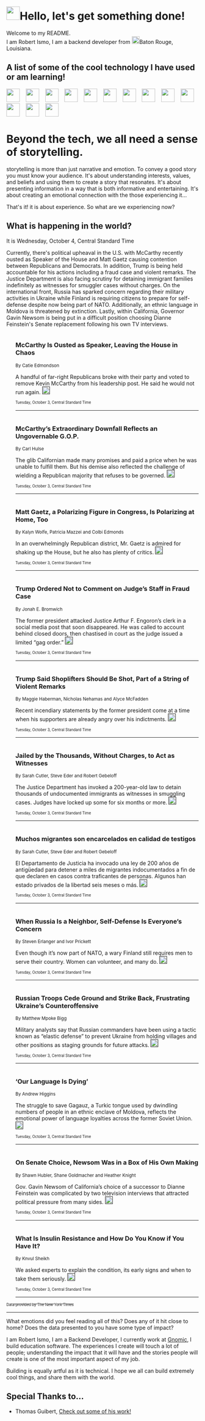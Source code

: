 <h1><img src="https://emojis.slackmojis.com/emojis/images/1643514375/3493/hot-coffee.gif?1643514375" width="35"/>Hello, let's get something done!</h1>

<p>Welcome to my README.<br/>
I am Robert Ismo, I am a backend developer from <img src="https://emojis.slackmojis.com/emojis/images/1638395689/50435/moulin_rouge.png?1638395689" width="20"/>Baton Rouge, Louisiana.</p>
<h2>A list of some of the cool technology I have used or am learning!</h2>
<p>
<img src="https://emojis.slackmojis.com/emojis/images/1643516091/21142/meow_bongotap.gif?1643516091" width="35" alt="">
<img src="https://img.shields.io/badge/Favorite%20Frontend%20Framework-SvelteKit-f83903" alt="">
<img src="https://img.shields.io/badge/Second%20Favorite-Vue-40b581" alt="">
<img src="https://img.shields.io/badge/Most%20Used%20Runtime-Nodejs-78b061" alt="">
<img src="https://emojis.slackmojis.com/emojis/images/1643517416/34482/fire.gif?1643517416" width="35" alt="">
<img src="https://img.shields.io/badge/Javascript%20But%20Better-Typescript-0078ca" alt="">
<img src="https://img.shields.io/badge/Favorite%20Language-Elixir-3e244d" alt="">
<img src="https://img.shields.io/badge/Containerize%20Everything-Docker-6ac9ef" alt="">
<img src="https://emojis.slackmojis.com/emojis/images/1643514596/5999/meow_party.gif?1643514596" width="35" alt="">
<img src="https://img.shields.io/badge/API%20Love%20Language-Graphql-de32a5" alt="">
<img src="https://img.shields.io/badge/Our%20Favorite%20Version%20Controller-Git-e94f33" alt="">
<img src="https://img.shields.io/badge/Favorite%20Database-Redis-d42d1d" alt="">
<img src="https://emojis.slackmojis.com/emojis/images/1643514559/5584/deployparrot.gif?1643514559" width="35" alt="">
<img src="https://img.shields.io/badge/Container%20Interstate-RabbitMQ-f66200" alt="">
<img src="https://img.shields.io/badge/Gotta%20Learn-Kubernetes-316adf" alt="">
<img src="https://img.shields.io/badge/Really%20Mature%20Now-WASM-654fef" alt="">
<img src="https://emojis.slackmojis.com/emojis/images/1666642497/61942/dance_vibe.gif?1666642497" width="35" alt="">
<img src="https://img.shields.io/badge/For%20My%20M1-ARM64-657d96" alt="">
<img src="https://img.shields.io/badge/Loving%20This%20So%20Much-TailwindCSS-17bcb5" alt="">
<img src="https://img.shields.io/badge/Cool%20Build%20Tool-Vite-f9cb24" alt="">
<img src="https://emojis.slackmojis.com/emojis/images/1669231376/62819/working-on-it.gif?1669231376" width="35" alt="">
<img src="https://img.shields.io/badge/Fun%20and%20Easy%20Database-MongoDB-5f8c49" alt="">
<img src="https://img.shields.io/badge/JS%20Life%20Support-NPM-c73737" alt="">
<img src="https://img.shields.io/badge/I%20Liked%20It-DynamoDB-0073b9" alt="">
<img src="https://emojis.slackmojis.com/emojis/images/1643514045/46/question.gif?1643514045" width="35" alt="">
<img src="https://img.shields.io/badge/cool-React-60d6f9" alt="">
<img src="https://img.shields.io/badge/Future%20Big%20Project-Lambda-f37e00" alt="">
<img src="https://img.shields.io/badge/NPM%20But%20Better-PNPM-f1aa07" alt="">
<img src="https://emojis.slackmojis.com/emojis/images/1643514943/9662/fbwow.gif?1643514943" width="35" alt="">
<img src="https://img.shields.io/badge/First%20Language-C-662079" alt="">
<img src="https://img.shields.io/badge/Where%20I%20Deploy%20Frontend-Vercel-000000" alt="">
<img src="https://img.shields.io/badge/Who%20Does%20not%20Want%20an%20App-Swift-f9492a" alt="">
<img src="https://emojis.slackmojis.com/emojis/images/1643514058/151/javascript.png?1643514058" width="35" alt="">
<img src="https://img.shields.io/badge/cool-Python-fbd542" alt="">
<img src="https://img.shields.io/badge/Favorite%20Something-Stripe-656cdc" alt="">
<img src="https://img.shields.io/badge/Of%20Course-HTML5-ed6327" alt="">
<img src="https://emojis.slackmojis.com/emojis/images/1660415405/60731/bomb.gif?1660415405" width="35" alt="">
<img src="https://img.shields.io/badge/hate-CSS-2964ec" alt="">
<img src="https://img.shields.io/badge/Learning-CircleCI-141215" alt="">
<img src="https://img.shields.io/badge/Learning-Rust-fbbb3b" alt="">
<img src="https://emojis.slackmojis.com/emojis/images/1660415397/60712/writing-hand.gif?1660415397" width="35" alt="">
<img src="https://img.shields.io/badge/Dev%20Browser%20of%20Choice-Firefox-cc4e26" alt="">
<img src="https://img.shields.io/badge/Recoverying%20From%20Windows-UNIX-1781e3" alt="">
<img src="https://img.shields.io/badge/LOVE-LogSeq-90c1c2" alt="">
<img src="https://emojis.slackmojis.com/emojis/images/1643514066/223/kirby.gif?1643514066" width="35" alt="">
<img src="https://img.shields.io/badge/Daily%20Driver-MacOS-e6e6e8" alt="">
<img src="https://img.shields.io/badge/Git%20Server-Github-000000" alt="">
<img src="https://img.shields.io/badge/enjoyable-EC2-f17428" alt="">
<img src="https://emojis.slackmojis.com/emojis/images/1643514239/2069/excited.gif?1643514239" width="35" alt="">
</p>
<h1>Beyond the tech, we all need a sense of storytelling.</h1>
<p>storytelling is more than just narrative and emotion. To convey a good story you must know your audience. It's about understanding interests, values, and beliefs and using them to create a story that resonates. It's about presenting information in a way that is both informative and entertaining. It's about creating an emotional connection with the those experiencing it...</p>
<p>That's it! it is about experience. So what are we experiencing now?</p>
<h2>What is happening in the world?</h2>
<p>It is Wednesday, October 4, Central Standard Time</p>
<p>
Currently, there&#39;s political upheaval in the U.S. with McCarthy recently ousted as Speaker of the House and Matt Gaetz causing contention between Republicans and Democrats. In addition, Trump is being held accountable for his actions including a fraud case and violent remarks. The Justice Department is also facing scrutiny for detaining immigrant families indefinitely as witnesses for smuggler cases without charges. On the international front, Russia has sparked concern regarding their military activities in Ukraine while Finland is requiring citizens to prepare for self-defense despite now being part of NATO. Additionally, an ethnic language in Moldova is threatened by extinction. Lastly, within California, Governor Gavin Newsom is being put in a difficult position choosing Dianne Feinstein&#39;s Senate replacement following his own TV interviews.</p>
<ol>
<img src="https://img.shields.io/badge/-us-blue" alt="">
<h3>McCarthy Is Ousted as Speaker, Leaving the House in Chaos</h3>
<sub>By Catie Edmondson</sub>
<p>A handful of far-right Republicans broke with their party and voted to remove Kevin McCarthy from his leadership post. He said he would not run again.  <a href=""><img src="https://developer.nytimes.com/files/poweredby_nytimes_30b.png?v=1583354208352" height="20"></a></p>
<sub><sub>Tuesday, October 3, Central Standard Time</sub></sub>
<hr/>
<img src="https://img.shields.io/badge/-us-blue" alt="">
<h3>McCarthy’s Extraordinary Downfall Reflects an Ungovernable G.O.P.</h3>
<sub>By Carl Hulse</sub>
<p>The glib Californian made many promises and paid a price when he was unable to fulfill them. But his demise also reflected the challenge of wielding a Republican majority that refuses to be governed.  <a href=""><img src="https://developer.nytimes.com/files/poweredby_nytimes_30b.png?v=1583354208352" height="20"></a></p>
<sub><sub>Tuesday, October 3, Central Standard Time</sub></sub>
<hr/>
<img src="https://img.shields.io/badge/-us-blue" alt="">
<h3>Matt Gaetz, a Polarizing Figure in Congress, Is Polarizing at Home, Too</h3>
<sub>By Kalyn Wolfe, Patricia Mazzei and Colbi Edmonds</sub>
<p>In an overwhelmingly Republican district, Mr. Gaetz is admired for shaking up the House, but he also has plenty of critics.  <a href=""><img src="https://developer.nytimes.com/files/poweredby_nytimes_30b.png?v=1583354208352" height="20"></a></p>
<sub><sub>Tuesday, October 3, Central Standard Time</sub></sub>
<hr/>
<img src="https://img.shields.io/badge/-nyregion-blue" alt="">
<h3>Trump Ordered Not to Comment on Judge’s Staff in Fraud Case</h3>
<sub>By Jonah E. Bromwich</sub>
<p>The former president attacked Justice Arthur F. Engoron’s clerk in a social media post that soon disappeared. He was called to account behind closed doors, then chastised in court as the judge issued a limited “gag order.”  <a href=""><img src="https://developer.nytimes.com/files/poweredby_nytimes_30b.png?v=1583354208352" height="20"></a></p>
<sub><sub>Tuesday, October 3, Central Standard Time</sub></sub>
<hr/>
<img src="https://img.shields.io/badge/-us-blue" alt="">
<h3>Trump Said Shoplifters Should Be Shot, Part of a String of Violent Remarks</h3>
<sub>By Maggie Haberman, Nicholas Nehamas and Alyce McFadden</sub>
<p>Recent incendiary statements by the former president come at a time when his supporters are already angry over his indictments.  <a href=""><img src="https://developer.nytimes.com/files/poweredby_nytimes_30b.png?v=1583354208352" height="20"></a></p>
<sub><sub>Tuesday, October 3, Central Standard Time</sub></sub>
<hr/>
<img src="https://img.shields.io/badge/-us-blue" alt="">
<h3>Jailed by the Thousands, Without Charges, to Act as Witnesses</h3>
<sub>By Sarah Cutler, Steve Eder and Robert Gebeloff</sub>
<p>The Justice Department has invoked a 200-year-old law to detain thousands of undocumented immigrants as witnesses in smuggling cases. Judges have locked up some for six months or more.  <a href=""><img src="https://developer.nytimes.com/files/poweredby_nytimes_30b.png?v=1583354208352" height="20"></a></p>
<sub><sub>Tuesday, October 3, Central Standard Time</sub></sub>
<hr/>
<img src="https://img.shields.io/badge/-espanol-blue" alt="">
<h3>Muchos migrantes son encarcelados en calidad de testigos</h3>
<sub>By Sarah Cutler, Steve Eder and Robert Gebeloff</sub>
<p>El Departamento de Justicia ha invocado una ley de 200 años de antigüedad para detener a miles de migrantes indocumentados a fin de que declaren en casos contra traficantes de personas. Algunos han estado privados de la libertad seis meses o más.  <a href=""><img src="https://developer.nytimes.com/files/poweredby_nytimes_30b.png?v=1583354208352" height="20"></a></p>
<sub><sub>Tuesday, October 3, Central Standard Time</sub></sub>
<hr/>
<img src="https://img.shields.io/badge/-world-blue" alt="">
<h3>When Russia Is a Neighbor, Self-Defense Is Everyone’s Concern</h3>
<sub>By Steven Erlanger and Ivor Prickett</sub>
<p>Even though it’s now part of NATO, a wary Finland still requires men to serve their country. Women can volunteer, and many do.  <a href=""><img src="https://developer.nytimes.com/files/poweredby_nytimes_30b.png?v=1583354208352" height="20"></a></p>
<sub><sub>Tuesday, October 3, Central Standard Time</sub></sub>
<hr/>
<img src="https://img.shields.io/badge/-world-blue" alt="">
<h3>Russian Troops Cede Ground and Strike Back, Frustrating Ukraine’s Counteroffensive</h3>
<sub>By Matthew Mpoke Bigg</sub>
<p>Military analysts say that Russian commanders have been using a tactic known as “elastic defense” to prevent Ukraine from holding villages and other positions as staging grounds for future attacks.  <a href=""><img src="https://developer.nytimes.com/files/poweredby_nytimes_30b.png?v=1583354208352" height="20"></a></p>
<sub><sub>Tuesday, October 3, Central Standard Time</sub></sub>
<hr/>
<img src="https://img.shields.io/badge/-world-blue" alt="">
<h3>‘Our Language Is Dying’</h3>
<sub>By Andrew Higgins</sub>
<p>The struggle to save Gagauz, a Turkic tongue used by dwindling numbers of people in an ethnic enclave of Moldova, reflects the emotional power of language loyalties across the former Soviet Union.  <a href=""><img src="https://developer.nytimes.com/files/poweredby_nytimes_30b.png?v=1583354208352" height="20"></a></p>
<sub><sub>Tuesday, October 3, Central Standard Time</sub></sub>
<hr/>
<img src="https://img.shields.io/badge/-us-blue" alt="">
<h3>On Senate Choice, Newsom Was in a Box of His Own Making</h3>
<sub>By Shawn Hubler, Shane Goldmacher and Heather Knight</sub>
<p>Gov. Gavin Newsom of California’s choice of a successor to Dianne Feinstein was complicated by two television interviews that attracted political pressure from many sides.  <a href=""><img src="https://developer.nytimes.com/files/poweredby_nytimes_30b.png?v=1583354208352" height="20"></a></p>
<sub><sub>Tuesday, October 3, Central Standard Time</sub></sub>
<hr/>
<img src="https://img.shields.io/badge/-well-blue" alt="">
<h3>What Is Insulin Resistance and How Do You Know if You Have It?</h3>
<sub>By Knvul Sheikh</sub>
<p>We asked experts to explain the condition, its early signs and when to take them seriously.  <a href=""><img src="https://developer.nytimes.com/files/poweredby_nytimes_30b.png?v=1583354208352" height="20"></a></p>
<sub><sub>Tuesday, October 3, Central Standard Time</sub></sub>
<hr/>
</ol>
<a href="https://developer.nytimes.com"><sub><sub>Data provided by The New York Times</sub></sub></a>
<hr/>
<p>What emotions did you feel reading all of this? Does any of it hit close to home? Does the data presented to you have some type of impact?</p>
<p>I am Robert Ismo, I am a Backend Developer, I currently work at <a href="https://gnomic.education/">Gnomic</a>, I build education software. The experiences I create will touch a lot of people; understanding the impact that it will have and the stories people will create is one of the most important aspect of my job.</p>
<p>Building is equally artful as it is technical. I hope we all can build extremely cool things, and share them with the world.</p>
<h2>Special Thanks to...</h2>
<ul>
<li>Thomas Guibert, <a href="https://github.com/thmsgbrt/thmsgbrt">Check out some of his work!</a></li>
</ul>